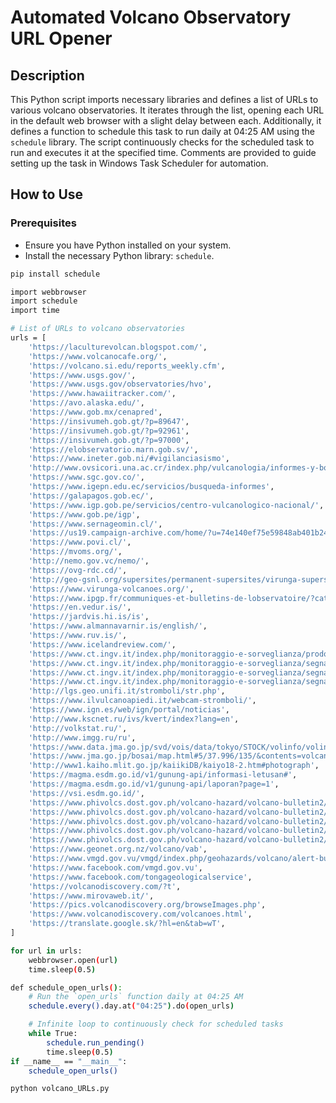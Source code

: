 # Automated Volcano Observatory URL Opener

## Description
This Python script imports necessary libraries and defines a list of URLs to various volcano observatories. It iterates through the list, opening each URL in the default web browser with a slight delay between each. Additionally, it defines a function to schedule this task to run daily at 04:25 AM using the `schedule` library. The script continuously checks for the scheduled task to run and executes it at the specified time. Comments are provided to guide setting up the task in Windows Task Scheduler for automation.

## How to Use

### Prerequisites
- Ensure you have Python installed on your system.
- Install the necessary Python library: `schedule`.

```sh
pip install schedule

import webbrowser
import schedule
import time

# List of URLs to volcano observatories
urls = [
    'https://laculturevolcan.blogspot.com/',
    'https://www.volcanocafe.org/',
    'https://volcano.si.edu/reports_weekly.cfm',
    'https://www.usgs.gov/',
    'https://www.usgs.gov/observatories/hvo',
    'https://www.hawaiitracker.com/',
    'https://avo.alaska.edu/',
    'https://www.gob.mx/cenapred',
    'https://insivumeh.gob.gt/?p=89647',
    'https://insivumeh.gob.gt/?p=92961',
    'https://insivumeh.gob.gt/?p=97000',
    'https://elobservatorio.marn.gob.sv/',
    'https://www.ineter.gob.ni/#vigilanciasismo',
    'http://www.ovsicori.una.ac.cr/index.php/vulcanologia/informes-y-boletines/boletin-semanal-vigilancia-volcanica',
    'https://www.sgc.gov.co/',
    'https://www.igepn.edu.ec/servicios/busqueda-informes',
    'https://galapagos.gob.ec/',
    'https://www.igp.gob.pe/servicios/centro-vulcanologico-nacional/',
    'https://www.gob.pe/igp',
    'https://www.sernageomin.cl/',
    'https://us19.campaign-archive.com/home/?u=74e140ef75e59848ab401b24d&id=c811776a51',
    'https://www.povi.cl/',
    'https://mvoms.org/',
    'http://nemo.gov.vc/nemo/',
    'https://ovg-rdc.cd/',
    'http://geo-gsnl.org/supersites/permanent-supersites/virunga-supersite/',
    'https://www.virunga-volcanoes.org/',
    'https://www.ipgp.fr/communiques-et-bulletins-de-lobservatoire/?categorie=&domaine=&date=&observatoire-associe=391&motcle=',
    'https://en.vedur.is/',
    'https://jardvis.hi.is/is',
    'https://www.almannavarnir.is/english/',
    'https://www.ruv.is/',
    'https://www.icelandreview.com/',
    'https://www.ct.ingv.it/index.php/monitoraggio-e-sorveglianza/prodotti-del-monitoraggio/comunicati-attivita-vulcanica',
    'https://www.ct.ingv.it/index.php/monitoraggio-e-sorveglianza/segnali-in-tempo-reale/tremore-vulcanico',
    'https://www.ct.ingv.it/index.php/monitoraggio-e-sorveglianza/segnali-in-tempo-reale/video-sorveglianza-vulcanica-etna',
    'https://www.ct.ingv.it/index.php/monitoraggio-e-sorveglianza/segnali-in-tempo-reale/video-sorveglianza-vulcanica-isole-eolie',
    'http://lgs.geo.unifi.it/stromboli/str.php',
    'https://www.ilvulcanoapiedi.it/webcam-stromboli/',
    'https://www.ign.es/web/ign/portal/noticias',
    'http://www.kscnet.ru/ivs/kvert/index?lang=en',
    'http://volkstat.ru/',
    'http://www.imgg.ru/ru',
    'https://www.data.jma.go.jp/svd/vois/data/tokyo/STOCK/volinfo/volinfo.php',
    'https://www.jma.go.jp/bosai/map.html#5/37.996/135/&contents=volcano&lang=en',
    'http://www1.kaiho.mlit.go.jp/kaiikiDB/kaiyo18-2.htm#photograph',
    'https://magma.esdm.go.id/v1/gunung-api/informasi-letusan#',
    'https://magma.esdm.go.id/v1/gunung-api/laporan?page=1',
    'https://vsi.esdm.go.id/',
    'https://www.phivolcs.dost.gov.ph/volcano-hazard/volcano-bulletin2/mayon-volcano',
    'https://www.phivolcs.dost.gov.ph/volcano-hazard/volcano-bulletin2/taal-volcano',
    'https://www.phivolcs.dost.gov.ph/volcano-hazard/volcano-bulletin2/pinatubo-volcano',
    'https://www.phivolcs.dost.gov.ph/volcano-hazard/volcano-bulletin2/kanlaon-volcano',
    'https://www.phivolcs.dost.gov.ph/volcano-hazard/volcano-bulletin2/bulusan-volcano',
    'https://www.geonet.org.nz/volcano/vab',
    'https://www.vmgd.gov.vu/vmgd/index.php/geohazards/volcano/alert-bulletin',
    'https://www.facebook.com/vmgd.gov.vu',
    'https://www.facebook.com/tongageologicalservice',
    'https://volcanodiscovery.com/?t',
    'https://www.mirovaweb.it/',
    'https://pics.volcanodiscovery.org/browseImages.php',
    'https://www.volcanodiscovery.com/volcanoes.html',
    'https://translate.google.sk/?hl=en&tab=wT',
]

for url in urls:
    webbrowser.open(url)
    time.sleep(0.5)

def schedule_open_urls():
    # Run the `open_urls` function daily at 04:25 AM
    schedule.every().day.at("04:25").do(open_urls)

    # Infinite loop to continuously check for scheduled tasks
    while True:
        schedule.run_pending()
        time.sleep(0.5)
if __name__ == "__main__":
    schedule_open_urls()

python volcano_URLs.py

